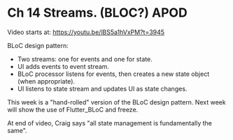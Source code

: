 # Ch 14 Streams. (BLOC?) APOD

Video starts at:
https://youtu.be/lBS5a1hVxPM?t=3945

BLoC design pattern:
* Two streams: one for events and one for state.
* UI adds events to event stream.
* BLoC processor listens for events, then creates a new state object (when appropriate).
* UI listens to state stream and updates UI as state changes. 

This week is a "hand-rolled" version of the BLoC design pattern. Next week will show the use of Flutter_BLoC and freeze.

At end of video, Craig says "all state management is fundamentally the same". 